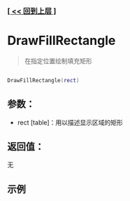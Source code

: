 ### [[ << 回到上层 ]](README.md)

# DrawFillRectangle

> 在指定位置绘制填充矩形

```lua

DrawFillRectangle(rect)

```

## 参数：

+ rect [table]：用以描述显示区域的矩形

## 返回值：

无

## 示例

```lua

```